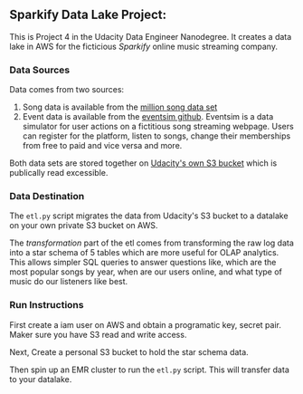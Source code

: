 ## Sparkify Data Lake Project:
This is Project 4 in the Udacity Data Engineer Nanodegree.
It  creates a data lake in AWS for the ficticious *Sparkify* online music streaming company.

### Data Sources
Data comes from two sources:
1) Song data is available from the [million song
data set](http://millionsongdataset.com/)
2) Event data is available from the [eventsim
github](https://github.com/Interana/eventsim). Eventsim is a data simulator for
user actions on a fictitious song streaming webpage.  Users can register for
the platform, listen to songs, change their memberships from free to paid and
vice versa and more.

Both data sets are stored together on [Udacity's own S3
bucket](s3://udacity-dend/) which is
publically read excessible.

### Data Destination
The `etl.py` script migrates the data from Udacity's S3 bucket to a datalake on
your own private S3 bucket on AWS.

The *transformation* part of the etl comes from transforming the raw log data
into a star schema of 5 tables which are more useful for OLAP analytics.  This
allows simpler SQL queries to answer questions like, which are the most popular
songs by year, when are our users online, and what type of music do our
listeners like best.


### Run Instructions
First create a iam user on AWS and obtain a programatic key, secret pair.
Maker sure you have S3 read and write access.

Next, Create a personal S3 bucket to hold the star schema data.

Then spin up an EMR cluster to run the `etl.py` script.  This will transfer
data to your datalake.
